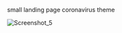 small landing page coronavirus theme

![Screenshot_5](https://user-images.githubusercontent.com/43748738/226097245-fa6c3fdc-c6fe-464d-90eb-b7ce67c46f01.png)
